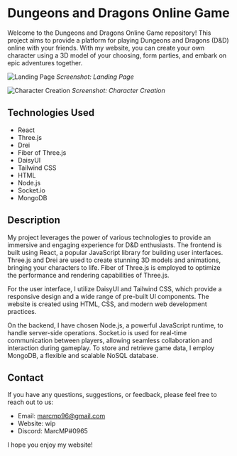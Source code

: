 # Dungeons and Dragons Online Game

Welcome to the Dungeons and Dragons Online Game repository! This project aims to provide a platform for playing Dungeons and Dragons (D&D) online with your friends. With my website, you can create your own character using a 3D model of your choosing, form parties, and embark on epic adventures together.

![Landing Page](https://i.imgur.com/6vQuVtv.png)
*Screenshot: Landing Page*

![Character Creation](https://i.imgur.com/rJ1RWtD.png)
*Screenshot: Character Creation*

## Technologies Used

- React
- Three.js
- Drei
- Fiber of Three.js
- DaisyUI
- Tailwind CSS
- HTML
- Node.js
- Socket.io
- MongoDB

## Description

My project leverages the power of various technologies to provide an immersive and engaging experience for D&D enthusiasts. The frontend is built using React, a popular JavaScript library for building user interfaces. Three.js and Drei are used to create stunning 3D models and animations, bringing your characters to life. Fiber of Three.js is employed to optimize the performance and rendering capabilities of Three.js.

For the user interface, I utilize DaisyUI and Tailwind CSS, which provide a responsive design and a wide range of pre-built UI components. The website is created using HTML, CSS, and modern web development practices.

On the backend, I have chosen Node.js, a powerful JavaScript runtime, to handle server-side operations. Socket.io is used for real-time communication between players, allowing seamless collaboration and interaction during gameplay. To store and retrieve game data, I employ MongoDB, a flexible and scalable NoSQL database.


## Contact

If you have any questions, suggestions, or feedback, please feel free to reach out to us:

- Email: marcmp96@gmail.com
- Website: wip
- Discord: MarcMP#0965

I hope you enjoy my website!